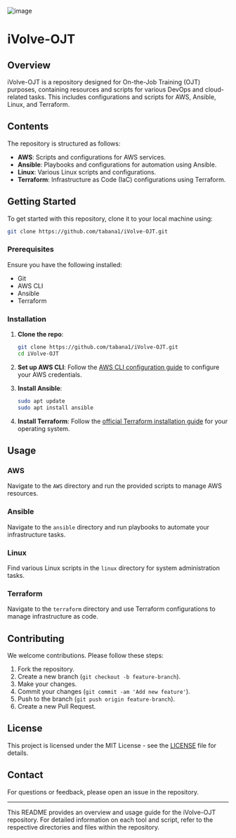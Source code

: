 ![image](https://github.com/tabana1/iVolve-OJT/assets/113201941/62faad5e-7830-47d4-bd24-777100ba0fe3)

# iVolve-OJT


## Overview

iVolve-OJT is a repository designed for On-the-Job Training (OJT) purposes, containing resources and scripts for various DevOps and cloud-related tasks. This includes configurations and scripts for AWS, Ansible, Linux, and Terraform.

## Contents

The repository is structured as follows:

- **AWS**: Scripts and configurations for AWS services.
- **Ansible**: Playbooks and configurations for automation using Ansible.
- **Linux**: Various Linux scripts and configurations.
- **Terraform**: Infrastructure as Code (IaC) configurations using Terraform.

## Getting Started

To get started with this repository, clone it to your local machine using:

```bash
git clone https://github.com/tabana1/iVolve-OJT.git
```

### Prerequisites

Ensure you have the following installed:

- Git
- AWS CLI
- Ansible
- Terraform

### Installation

1. **Clone the repo**:
    ```bash
    git clone https://github.com/tabana1/iVolve-OJT.git
    cd iVolve-OJT
    ```
2. **Set up AWS CLI**:
    Follow the [AWS CLI configuration guide](https://docs.aws.amazon.com/cli/latest/userguide/cli-configure-quickstart.html) to configure your AWS credentials.

3. **Install Ansible**:
    ```bash
    sudo apt update
    sudo apt install ansible
    ```

4. **Install Terraform**:
    Follow the [official Terraform installation guide](https://learn.hashicorp.com/tutorials/terraform/install-cli) for your operating system.

## Usage

### AWS

Navigate to the `AWS` directory and run the provided scripts to manage AWS resources.

### Ansible

Navigate to the `ansible` directory and run playbooks to automate your infrastructure tasks.

### Linux

Find various Linux scripts in the `linux` directory for system administration tasks.

### Terraform

Navigate to the `terraform` directory and use Terraform configurations to manage infrastructure as code.

## Contributing

We welcome contributions. Please follow these steps:

1. Fork the repository.
2. Create a new branch (`git checkout -b feature-branch`).
3. Make your changes.
4. Commit your changes (`git commit -am 'Add new feature'`).
5. Push to the branch (`git push origin feature-branch`).
6. Create a new Pull Request.

## License

This project is licensed under the MIT License - see the [LICENSE](LICENSE) file for details.

## Contact

For questions or feedback, please open an issue in the repository.

---

This README provides an overview and usage guide for the iVolve-OJT repository. For detailed information on each tool and script, refer to the respective directories and files within the repository.
